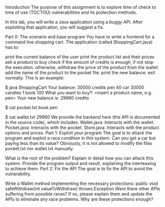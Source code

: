 Introduction
The purpose of this assignment is to explore time of check to time of use (TOCTOU) vulnerabilities and its protection methods.

In this lab, you will write a Java application using a buggy API. After exploiting that application, you will suggest a fix.

Part 0: The scenario and base program
You have to write a frontend for a command line shopping cart. The application (called ShoppingCart.java) has to:

print the current balance of the user
print the product list and their prices
ask a product to buy
check if the amount of credits is enough, if not stop the execution.
otherwise, withdraw the price of the product from the wallet.
add the name of the product to the pocket file.
print the new balance.
exit normally.
This is an example:

$ java ShoppingCart
Your balance: 30000 credits
pen     40
car     30000
candies 1
book    100
What you want to buy?: <insert a product name, e.g. pen>
Your new balance is: 29960 credits

$ cat pocket.txt
book
pen

$ cat wallet.txt
29960
We provide the backend here (the API is documented in the source code), which includes:
Wallet.java: Interacts with the wallet.
Pocket.java: Interacts with the pocket.
Store.java: Interacts with the product options and prices.
Part 1: Exploit your program
The goal is to attack the program and exploit a race condition in this system. Can you get a car but paying less than its value? Obviously, it is not allowed to modify the files pocket.txt nor wallet.txt manually.

What is the root of the problem?
Explain in detail how you can attack this system.
Provide the program output and result, explaining the interleaving to achieve them.
Part 2: Fix the API
The goal is to fix the API to avoid the vulnerability.

Write a Wallet method implementing the necessary protections:
public void safeWithdraw(int valueToWithdraw) throws Exception
Were there other APIs suffering from possible races? If so, please explain them and update the APIs to eliminate any race problems.
Why are these protections enough?